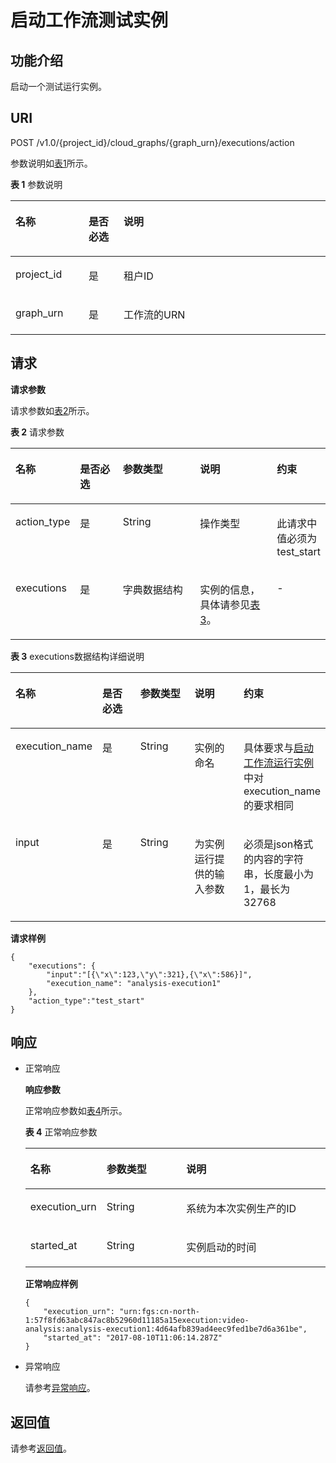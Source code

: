# 启动工作流测试实例<a name="functiongraph_06_0910"></a>

## 功能介绍<a name="section36757156"></a>

启动一个测试运行实例。

## URI<a name="section62378952"></a>

POST /v1.0/\{project\_id\}/cloud\_graphs/\{graph\_urn\}/executions/action

参数说明如[表1](#table47037497)所示。  

**表 1**  参数说明

<a name="table47037497"></a>
<table><thead align="left"><tr id="row5772232"><th class="cellrowborder" valign="top" width="23.23%" id="mcps1.2.4.1.1"><p id="p64897643"><a name="p64897643"></a><a name="p64897643"></a>名称</p>
</th>
<th class="cellrowborder" valign="top" width="11.110000000000001%" id="mcps1.2.4.1.2"><p id="p22217739"><a name="p22217739"></a><a name="p22217739"></a>是否必选</p>
</th>
<th class="cellrowborder" valign="top" width="65.66%" id="mcps1.2.4.1.3"><p id="p54806415"><a name="p54806415"></a><a name="p54806415"></a>说明</p>
</th>
</tr>
</thead>
<tbody><tr id="row10134624"><td class="cellrowborder" valign="top" width="23.23%" headers="mcps1.2.4.1.1 "><p id="p15598181"><a name="p15598181"></a><a name="p15598181"></a>project_id</p>
</td>
<td class="cellrowborder" valign="top" width="11.110000000000001%" headers="mcps1.2.4.1.2 "><p id="p55493126"><a name="p55493126"></a><a name="p55493126"></a>是</p>
</td>
<td class="cellrowborder" valign="top" width="65.66%" headers="mcps1.2.4.1.3 "><p id="p65758253"><a name="p65758253"></a><a name="p65758253"></a>租户ID</p>
</td>
</tr>
<tr id="row54953365"><td class="cellrowborder" valign="top" width="23.23%" headers="mcps1.2.4.1.1 "><p id="p22037565"><a name="p22037565"></a><a name="p22037565"></a>graph_urn</p>
</td>
<td class="cellrowborder" valign="top" width="11.110000000000001%" headers="mcps1.2.4.1.2 "><p id="p40212317"><a name="p40212317"></a><a name="p40212317"></a>是</p>
</td>
<td class="cellrowborder" valign="top" width="65.66%" headers="mcps1.2.4.1.3 "><p id="p35972254"><a name="p35972254"></a><a name="p35972254"></a>工作流的URN</p>
</td>
</tr>
</tbody>
</table>

## 请求<a name="section24539659"></a>

**请求参数**

请求参数如[表2](#table59196065)所示。  

**表 2**  请求参数

<a name="table59196065"></a>
<table><thead align="left"><tr id="row46591446"><th class="cellrowborder" valign="top" width="15.29152915291529%" id="mcps1.2.6.1.1"><p id="p15810818"><a name="p15810818"></a><a name="p15810818"></a>名称</p>
</th>
<th class="cellrowborder" valign="top" width="15.29152915291529%" id="mcps1.2.6.1.2"><p id="p5607849"><a name="p5607849"></a><a name="p5607849"></a>是否必选</p>
</th>
<th class="cellrowborder" valign="top" width="27.412741274127413%" id="mcps1.2.6.1.3"><p id="p51582645"><a name="p51582645"></a><a name="p51582645"></a>参数类型</p>
</th>
<th class="cellrowborder" valign="top" width="27.9027902790279%" id="mcps1.2.6.1.4"><p id="p17444750"><a name="p17444750"></a><a name="p17444750"></a>说明</p>
</th>
<th class="cellrowborder" valign="top" width="14.101410141014098%" id="mcps1.2.6.1.5"><p id="p14617316102933"><a name="p14617316102933"></a><a name="p14617316102933"></a>约束</p>
</th>
</tr>
</thead>
<tbody><tr id="row3738651"><td class="cellrowborder" valign="top" width="15.29152915291529%" headers="mcps1.2.6.1.1 "><p id="p34395333"><a name="p34395333"></a><a name="p34395333"></a>action_type</p>
</td>
<td class="cellrowborder" valign="top" width="15.29152915291529%" headers="mcps1.2.6.1.2 "><p id="p34558579"><a name="p34558579"></a><a name="p34558579"></a>是</p>
</td>
<td class="cellrowborder" valign="top" width="27.412741274127413%" headers="mcps1.2.6.1.3 "><p id="p47781518"><a name="p47781518"></a><a name="p47781518"></a>String</p>
</td>
<td class="cellrowborder" valign="top" width="27.9027902790279%" headers="mcps1.2.6.1.4 "><p id="p3226344"><a name="p3226344"></a><a name="p3226344"></a>操作类型</p>
</td>
<td class="cellrowborder" valign="top" width="14.101410141014098%" headers="mcps1.2.6.1.5 "><p id="p43151971102933"><a name="p43151971102933"></a><a name="p43151971102933"></a>此请求中值必须为test_start</p>
</td>
</tr>
<tr id="row29037097"><td class="cellrowborder" valign="top" width="15.29152915291529%" headers="mcps1.2.6.1.1 "><p id="p3194617"><a name="p3194617"></a><a name="p3194617"></a>executions</p>
</td>
<td class="cellrowborder" valign="top" width="15.29152915291529%" headers="mcps1.2.6.1.2 "><p id="p57437397"><a name="p57437397"></a><a name="p57437397"></a>是</p>
</td>
<td class="cellrowborder" valign="top" width="27.412741274127413%" headers="mcps1.2.6.1.3 "><p id="p21917606"><a name="p21917606"></a><a name="p21917606"></a>字典数据结构</p>
</td>
<td class="cellrowborder" valign="top" width="27.9027902790279%" headers="mcps1.2.6.1.4 "><p id="p6025849"><a name="p6025849"></a><a name="p6025849"></a>实例的信息，具体请参见<a href="#table30768229">表3</a>。</p>
</td>
<td class="cellrowborder" valign="top" width="14.101410141014098%" headers="mcps1.2.6.1.5 "><p id="p5648758102933"><a name="p5648758102933"></a><a name="p5648758102933"></a>-</p>
</td>
</tr>
</tbody>
</table>

**表 3**  executions数据结构详细说明

<a name="table30768229"></a>
<table><thead align="left"><tr id="row43913021"><th class="cellrowborder" valign="top" width="17.19%" id="mcps1.2.6.1.1"><p id="p184914"><a name="p184914"></a><a name="p184914"></a>名称</p>
</th>
<th class="cellrowborder" valign="top" width="17.19%" id="mcps1.2.6.1.2"><p id="p14978051"><a name="p14978051"></a><a name="p14978051"></a>是否必选</p>
</th>
<th class="cellrowborder" valign="top" width="21.959999999999997%" id="mcps1.2.6.1.3"><p id="p5262650"><a name="p5262650"></a><a name="p5262650"></a>参数类型</p>
</th>
<th class="cellrowborder" valign="top" width="23.919999999999998%" id="mcps1.2.6.1.4"><p id="p23621468"><a name="p23621468"></a><a name="p23621468"></a>说明</p>
</th>
<th class="cellrowborder" valign="top" width="19.74%" id="mcps1.2.6.1.5"><p id="p56763838102954"><a name="p56763838102954"></a><a name="p56763838102954"></a>约束</p>
</th>
</tr>
</thead>
<tbody><tr id="row26089095"><td class="cellrowborder" valign="top" width="17.19%" headers="mcps1.2.6.1.1 "><p id="p32841951"><a name="p32841951"></a><a name="p32841951"></a>execution_name</p>
</td>
<td class="cellrowborder" valign="top" width="17.19%" headers="mcps1.2.6.1.2 "><p id="p42952388"><a name="p42952388"></a><a name="p42952388"></a>是</p>
</td>
<td class="cellrowborder" valign="top" width="21.959999999999997%" headers="mcps1.2.6.1.3 "><p id="p56591389"><a name="p56591389"></a><a name="p56591389"></a>String</p>
</td>
<td class="cellrowborder" valign="top" width="23.919999999999998%" headers="mcps1.2.6.1.4 "><p id="p50280428"><a name="p50280428"></a><a name="p50280428"></a>实例的命名</p>
</td>
<td class="cellrowborder" valign="top" width="19.74%" headers="mcps1.2.6.1.5 "><p id="p34468184102954"><a name="p34468184102954"></a><a name="p34468184102954"></a>具体要求与<a href="启动工作流运行实例.md">启动工作流运行实例</a>中对execution_name的要求相同</p>
</td>
</tr>
<tr id="row12992371"><td class="cellrowborder" valign="top" width="17.19%" headers="mcps1.2.6.1.1 "><p id="p45749167"><a name="p45749167"></a><a name="p45749167"></a>input</p>
</td>
<td class="cellrowborder" valign="top" width="17.19%" headers="mcps1.2.6.1.2 "><p id="p14695014"><a name="p14695014"></a><a name="p14695014"></a>是</p>
</td>
<td class="cellrowborder" valign="top" width="21.959999999999997%" headers="mcps1.2.6.1.3 "><p id="p49445506"><a name="p49445506"></a><a name="p49445506"></a>String</p>
</td>
<td class="cellrowborder" valign="top" width="23.919999999999998%" headers="mcps1.2.6.1.4 "><p id="p8314568"><a name="p8314568"></a><a name="p8314568"></a>为实例运行提供的输入参数</p>
</td>
<td class="cellrowborder" valign="top" width="19.74%" headers="mcps1.2.6.1.5 "><p id="p40459510102954"><a name="p40459510102954"></a><a name="p40459510102954"></a>必须是json格式的内容的字符串，长度最小为1，最长为32768</p>
</td>
</tr>
</tbody>
</table>

**请求样例**

```
{
    "executions": {
        "input":"[{\"x\":123,\"y\":321},{\"x\":586}]",
        "execution_name": "analysis-execution1"
    },
    "action_type":"test_start"
}
```

## 响应<a name="section19530342"></a>

-   正常响应

    **响应参数**

    正常响应参数如[表4](#table60801917)所示。  

    **表 4**  正常响应参数

    <a name="table60801917"></a>
    <table><thead align="left"><tr id="row49159881"><th class="cellrowborder" valign="top" width="21.43%" id="mcps1.2.4.1.1"><p id="p22527411"><a name="p22527411"></a><a name="p22527411"></a>名称</p>
    </th>
    <th class="cellrowborder" valign="top" width="27.55%" id="mcps1.2.4.1.2"><p id="p12781022"><a name="p12781022"></a><a name="p12781022"></a>参数类型</p>
    </th>
    <th class="cellrowborder" valign="top" width="51.019999999999996%" id="mcps1.2.4.1.3"><p id="p28629874"><a name="p28629874"></a><a name="p28629874"></a>说明</p>
    </th>
    </tr>
    </thead>
    <tbody><tr id="row37318421"><td class="cellrowborder" valign="top" width="21.43%" headers="mcps1.2.4.1.1 "><p id="p2893298"><a name="p2893298"></a><a name="p2893298"></a>execution_urn</p>
    </td>
    <td class="cellrowborder" valign="top" width="27.55%" headers="mcps1.2.4.1.2 "><p id="p33030575"><a name="p33030575"></a><a name="p33030575"></a>String</p>
    </td>
    <td class="cellrowborder" valign="top" width="51.019999999999996%" headers="mcps1.2.4.1.3 "><p id="p54316058"><a name="p54316058"></a><a name="p54316058"></a>系统为本次实例生产的ID</p>
    </td>
    </tr>
    <tr id="row19082474"><td class="cellrowborder" valign="top" width="21.43%" headers="mcps1.2.4.1.1 "><p id="p2176568"><a name="p2176568"></a><a name="p2176568"></a>started_at</p>
    </td>
    <td class="cellrowborder" valign="top" width="27.55%" headers="mcps1.2.4.1.2 "><p id="p42084359"><a name="p42084359"></a><a name="p42084359"></a>String</p>
    </td>
    <td class="cellrowborder" valign="top" width="51.019999999999996%" headers="mcps1.2.4.1.3 "><p id="p10747513"><a name="p10747513"></a><a name="p10747513"></a>实例启动的时间</p>
    </td>
    </tr>
    </tbody>
    </table>

    **正常响应样例**

    ```
    {
        "execution_urn": "urn:fgs:cn-north-1:57f8fd63abc847ac8b52960d11185a15execution:video-analysis:analysis-execution1:4d64afb839ad4eec9fed1be7d6a361be",
        "started_at": "2017-08-10T11:06:14.287Z"
    }
    ```


-   异常响应

    请参考[异常响应](请求结果.md#section88241732388)。


## 返回值<a name="section41555354"></a>

请参考[返回值](请求结果.md#section20306194210386)。

